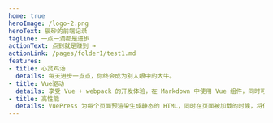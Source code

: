 ```yaml
---
home: true
heroImage: /logo-2.png
heroText: 辰砂的前端记录
tagline: 一点一滴都是进步
actionText: 点到就是赚到 →
actionLink: /pages/folder1/test1.md
features:
- title: 心灵鸡汤
  details: 每天进步一点点，你终会成为别人眼中的大牛。
- title: Vue驱动
  details: 享受 Vue + webpack 的开发体验，在 Markdown 中使用 Vue 组件，同时可以使用 Vue 来开发自定义主题。
- title: 高性能
  details: VuePress 为每个页面预渲染生成静态的 HTML，同时在页面被加载的时候，将作为 SPA 运行。
---
```



<ClientOnly>
  <Card/>
</ClientOnly> 